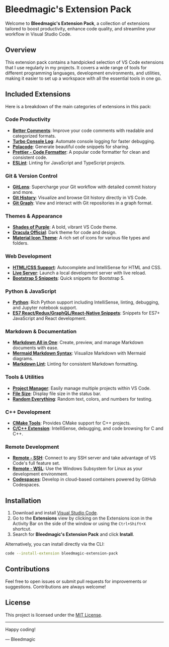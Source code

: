 # Bleedmagic's Extension Pack

Welcome to **Bleedmagic's Extension Pack**, a collection of extensions tailored to boost productivity, enhance code quality, and streamline your workflow in Visual Studio Code.

## Overview

This extension pack contains a handpicked selection of VS Code extensions that I use regularly in my projects. It covers a wide range of tools for different programming languages, development environments, and utilities, making it easier to set up a workspace with all the essential tools in one go.

## Included Extensions

Here is a breakdown of the main categories of extensions in this pack:

### Code Productivity

- **[Better Comments](https://marketplace.visualstudio.com/items?itemName=aaron-bond.better-comments)**: Improve your code comments with readable and categorized formats.
- **[Turbo Console Log](https://marketplace.visualstudio.com/items?itemName=chakrounanas.turbo-console-log)**: Automate console logging for faster debugging.
- **[Polacode](https://marketplace.visualstudio.com/items?itemName=jeff-hykin.polacode-2019)**: Generate beautiful code snippets for sharing.
- **[Prettier - Code Formatter](https://marketplace.visualstudio.com/items?itemName=esbenp.prettier-vscode)**: A popular code formatter for clean and consistent code.
- **[ESLint](https://marketplace.visualstudio.com/items?itemName=dbaeumer.vscode-eslint)**: Linting for JavaScript and TypeScript projects.

### Git & Version Control

- **[GitLens](https://marketplace.visualstudio.com/items?itemName=eamodio.gitlens)**: Supercharge your Git workflow with detailed commit history and more.
- **[Git History](https://marketplace.visualstudio.com/items?itemName=donjayamanne.githistory)**: Visualize and browse Git history directly in VS Code.
- **[Git Graph](https://marketplace.visualstudio.com/items?itemName=mhutchie.git-graph)**: View and interact with Git repositories in a graph format.

### Themes & Appearance

- **[Shades of Purple](https://marketplace.visualstudio.com/items?itemName=ahmadawais.shades-of-purple)**: A bold, vibrant VS Code theme.
- **[Dracula Official](https://marketplace.visualstudio.com/items?itemName=dracula-theme.theme-dracula)**: Dark theme for code and design.
- **[Material Icon Theme](https://marketplace.visualstudio.com/items?itemName=pkief.material-icon-theme)**: A rich set of icons for various file types and folders.

### Web Development

- **[HTML/CSS Support](https://marketplace.visualstudio.com/items?itemName=ecmel.vscode-html-css)**: Autocomplete and IntelliSense for HTML and CSS.
- **[Live Server](https://marketplace.visualstudio.com/items?itemName=ms-vscode.live-server)**: Launch a local development server with live reload.
- **[Bootstrap 5 Snippets](https://marketplace.visualstudio.com/items?itemName=anbuselvanrocky.bootstrap5-vscode)**: Quick snippets for Bootstrap 5.

### Python & JavaScript

- **[Python](https://marketplace.visualstudio.com/items?itemName=ms-python.python)**: Rich Python support including IntelliSense, linting, debugging, and Jupyter notebook support.
- **[ES7 React/Redux/GraphQL/React-Native Snippets](https://marketplace.visualstudio.com/items?itemName=dsznajder.es7-react-js-snippets)**: Snippets for ES7+ JavaScript and React development.

### Markdown & Documentation

- **[Markdown All in One](https://marketplace.visualstudio.com/items?itemName=yzhang.markdown-all-in-one)**: Create, preview, and manage Markdown documents with ease.
- **[Mermaid Markdown Syntax](https://marketplace.visualstudio.com/items?itemName=bpruitt-goddard.mermaid-markdown-syntax-highlighting)**: Visualize Markdown with Mermaid diagrams.
- **[Markdown Lint](https://marketplace.visualstudio.com/items?itemName=davidanson.vscode-markdownlint)**: Linting for consistent Markdown formatting.

### Tools & Utilities

- **[Project Manager](https://marketplace.visualstudio.com/items?itemName=alefragnani.project-manager)**: Easily manage multiple projects within VS Code.
- **[File Size](https://marketplace.visualstudio.com/items?itemName=mkxml.vscode-filesize)**: Display file size in the status bar.
- **[Random Everything](https://marketplace.visualstudio.com/items?itemName=helixquar.randomeverything)**: Random text, colors, and numbers for testing.

### C++ Development

- **[CMake Tools](https://marketplace.visualstudio.com/items?itemName=ms-vscode.cmake-tools)**: Provides CMake support for C++ projects.
- **[C/C++ Extension](https://marketplace.visualstudio.com/items?itemName=ms-vscode.cpptools)**: IntelliSense, debugging, and code browsing for C and C++.

### Remote Development

- **[Remote - SSH](https://marketplace.visualstudio.com/items?itemName=ms-vscode-remote.remote-ssh)**: Connect to any SSH server and take advantage of VS Code's full feature set.
- **[Remote - WSL](https://marketplace.visualstudio.com/items?itemName=ms-vscode-remote.remote-wsl)**: Use the Windows Subsystem for Linux as your development environment.
- **[Codespaces](https://marketplace.visualstudio.com/items?itemName=github.codespaces)**: Develop in cloud-based containers powered by GitHub Codespaces.

## Installation

1. Download and install [Visual Studio Code](https://code.visualstudio.com/).
2. Go to the **Extensions** view by clicking on the Extensions icon in the Activity Bar on the side of the window or using the `Ctrl+Shift+X` shortcut.
3. Search for **Bleedmagic's Extension Pack** and click **Install**.

Alternatively, you can install directly via the CLI:

```bash
code --install-extension bleedmagic-extension-pack
```

## Contributions

Feel free to open issues or submit pull requests for improvements or suggestions. Contributions are always welcome!

## License

This project is licensed under the [MIT License](LICENSE).

---

Happy coding!

— Bleedmagic
